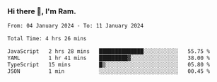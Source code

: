 ### Hi there 👋, I'm Ram.

<!--START_SECTION:waka-->

```txt
From: 04 January 2024 - To: 11 January 2024

Total Time: 4 hrs 26 mins

JavaScript   2 hrs 28 mins   ██████████████░░░░░░░░░░░   55.75 %
YAML         1 hr 41 mins    █████████▓░░░░░░░░░░░░░░░   38.00 %
TypeScript   15 mins         █▒░░░░░░░░░░░░░░░░░░░░░░░   05.80 %
JSON         1 min           ░░░░░░░░░░░░░░░░░░░░░░░░░   00.45 %
```

<!--END_SECTION:waka-->
